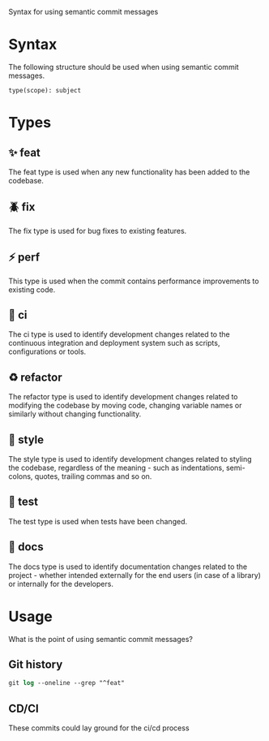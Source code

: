 Syntax for using semantic commit messages

# Syntax

The following structure should be used when using semantic commit messages.

```
type(scope): subject
```

# Types

## ✨ feat

The feat type is used when any new functionality has been added to the codebase.

## 🪲 fix
The fix type is used for bug fixes to existing features.

## ⚡️ perf
This type is used when the commit contains performance improvements to existing code.

## 🚀 ci
The ci type is used to identify development changes related to the continuous integration and deployment system such as scripts, configurations or tools.

## ♻️ refactor
The refactor type is used to identify development changes related to modifying the codebase by moving code, changing variable names or similarly without changing functionality.

## 🎨 style
The style type is used to identify development changes related to styling the codebase, regardless of the meaning - such as indentations, semi-colons, quotes, trailing commas and so on.

## 🧪 test
The test type is used when tests have been changed.

## 📃 docs

The docs type is used to identify documentation changes related to the project - whether intended externally for the end users (in case of a library) or internally for the developers.

# Usage

What is the point of using semantic commit messages?

## Git history

```ps
git log --oneline --grep "^feat" 
```

## CD/CI

These commits could lay ground for the ci/cd process


